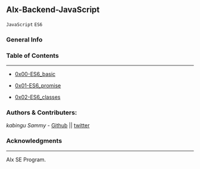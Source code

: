 ## Alx-Backend-JavaScript
`JavaScript` `ES6`

### General Info


### Table of Contents
***

* [0x00-ES6_basic](./0x00-ES6_basic/)

* [0x01-ES6_promise](./0x01-ES6_promise/)

* [0x02-ES6_classes](./0x02-ES6_classes/)


### Authors & Contributers:
*kabingu Sammy* - [Github](https://github.com/kabingusam) || [twitter](https://twitter.com/Kabingusammy)

### Acknowledgments 
***
Alx SE Program.
